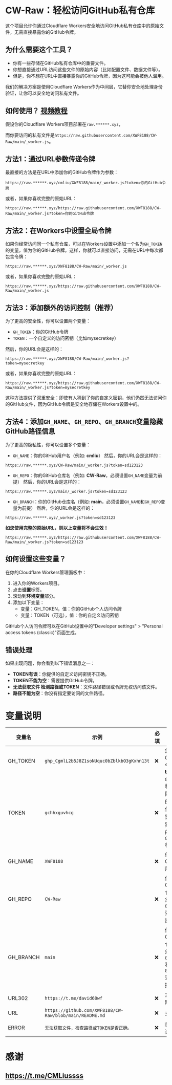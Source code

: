 # CW-Raw：轻松访问GitHub私有仓库
这个项目允许你通过Cloudflare Workers安全地访问GitHub私有仓库中的原始文件，无需直接暴露你的GitHub令牌。
## 为什么需要这个工具？

- 你有一些存储在GitHub私有仓库中的重要文件。
- 你想直接通过URL访问这些文件的原始内容（比如配置文件、数据文件等）。
- 但是，你不想在URL中直接暴露你的GitHub令牌，因为这可能会被他人滥用。

我们的解决方案是使用Cloudflare Workers作为中间层，它替你安全地处理身份验证，让你可以安全地访问私有文件。
## 如何使用？ [视频教程](https://www.youtube.com/watch?v=T-bK5o96lqI)
假设你的Cloudflare Workers项目部署在`raw.******.xyz`，

而你要访问的私有文件是`https://raw.githubusercontent.com/XWF8188/CW-Raw/main/_worker.js`。

## 方法1：通过URL参数传递令牌
最直接的方法是在URL中添加你的GitHub令牌作为参数：
```url
https://raw.******.xyz/cmliu/XWF8188/main/_worker.js?token=你的GitHub令牌
```
或者，如果你喜欢完整的原始URL：
```url
https://raw.******.xyz/https://raw.githubusercontent.com/XWF8188/CW-Raw/main/_worker.js?token=你的GitHub令牌
```

## 方法2：在Workers中设置全局令牌
如果你经常访问同一个私有仓库，可以在Workers设置中添加一个名为`GH_TOKEN`的变量，值为你的GitHub令牌。这样，你就可以直接访问，无需在URL中每次都包含令牌：
```url
https://raw.******.xyz/XWF8188/CW-Raw/main/_worker.js
```
或者，如果你喜欢完整的原始URL：
```url
https://raw.******.xyz/https://raw.githubusercontent.com/XWF8188/CW-Raw/main/_worker.js
```

## 方法3：添加额外的访问控制（推荐）
为了更高的安全性，你可以设置两个变量：

- `GH_TOKEN`：你的GitHub令牌
- `TOKEN`：一个自定义的访问密钥（比如mysecretkey）

然后，你的URL会是这样的：
```url
https://raw.******.xyz/XWF8188/CW-Raw/main/_worker.js?token=mysecretkey
```
或者，如果你喜欢完整的原始URL：
```url
https://raw.******.xyz/https://raw.githubusercontent.com/XWF8188/CW-Raw/main/_worker.js?token=mysecretkey
```
这种方法提供了双重安全：即使有人猜到了你的自定义密钥，他们仍然无法访问你的GitHub文件，因为GitHub令牌是安全地存储在Workers设置中的。

## 方法4：添加`GH_NAME`、`GH_REPO`、`GH_BRANCH`变量**隐藏GitHub路径信息**

为了更高的隐私性，你可以设置多个变量：
- `GH_NAME`：你的GitHub用户名（例如: **cmliu**）
然后，你的URL会是这样的：
```url
https://raw.******.xyz/CW-Raw/main/_worker.js?token=sd123123
```

- `GH_REPO`：你的GitHub仓库名（例如: **CW-Raw**，必须设置`GH_NAME`变量为前提）
然后，你的URL会是这样的：
```url
https://raw.******.xyz/main/_worker.js?token=sd123123
```

- `GH_BRANCH`：你的GitHub仓库名（例如: **main**，必须设置`GH_NAME`和`GH_REPO`变量为前提）
然后，你的URL会是这样的：
```url
https://raw.******.xyz/_worker.js?token=sd123123
```

**如您使用完整的原始URL，则以上变量将不会生效！**
```url
https://raw.******.xyz/https://raw.githubusercontent.com/XWF8188/CW-Raw/main/_worker.js?token=sd123123
```

## 如何设置这些变量？

在你的Cloudflare Workers管理面板中：

1. 进入你的Workers项目。
2. 点击**设置**标签。
3. 滚动到**环境变量**部分。
4. 添加以下变量：
   - 变量：GH_TOKEN，值：你的GitHub个人访问令牌
   - 变量：TOKEN（可选），值：你的自定义访问密钥
     
GitHub个人访问令牌可以在GitHub设置中的"Developer settings" > "Personal access tokens (classic)"页面生成。

## 错误处理

如果出现问题，你会看到以下错误消息之一：

- **TOKEN有误**：你提供的自定义访问密钥不正确。
- **TOKEN不能为空**：需要提供GitHub令牌。
- **无法获取文件 检测路径或TOKEN**：文件路径错误或令牌无权访问该文件。
- **路径不能为空**：你没有指定要访问的文件路径。

# 变量说明
| 变量名 | 示例 | 必填 | 备注 | 
|--|--|--|--|
| GH_TOKEN| `ghp_CgmlL2b5J8Z1soNUquc0bZblkbO3gKxhn13t`| ❌| 您的GitHub令牌 **token**|
| TOKEN| `gchhxguvhcg` | ❌| `GH_TOKEN`和`TOKEN`同时存在的时候会作为访问鉴权，单独赋值时的效果与`GH_TOKEN`相同|
| GH_NAME| `XWF8188` | ❌| 你的GitHub用户名 |
| GH_REPO| `CW-Raw` | ❌| 你的GitHub仓库(必须设置`GH_NAME`变量为前提) |
| GH_BRANCH| `main` | ❌| 你的GitHub仓库(必须设置`GH_NAME`和`GH_REPO`变量为前提) |
| URL302 | `https://t.me/david68wf` |❌| 主页302跳转 |
| URL | `https://github.com/XWF8188/CW-Raw/blob/main/README.md` |❌| 主页伪装 |
| ERROR | `无法获取文件，检查路径或TOKEN是否正确。` |❌| 自定义错误提示 |

# 感谢

## https://t.me/CMLiussss